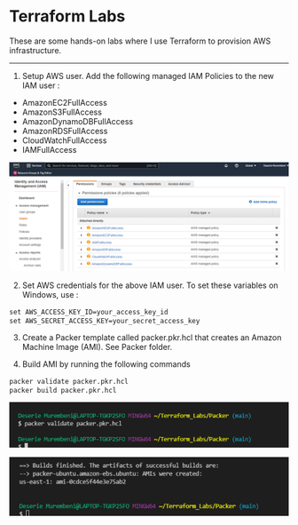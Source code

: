 # Terraform Labs

These are some hands-on labs where I use Terraform to provision AWS infrastructure.

---

1. Setup AWS user. Add the following managed IAM Policies to the new IAM user :

- AmazonEC2FullAccess
- AmazonS3FullAccess
- AmazonDynamoDBFullAccess
- AmazonRDSFullAccess
- CloudWatchFullAccess
- IAMFullAccess

![](/images/policies.png)

2. Set AWS credentials for the above IAM user. To set these variables on Windows, use :

```
set AWS_ACCESS_KEY_ID=your_access_key_id
set AWS_SECRET_ACCESS_KEY=your_secret_access_key
```

3. Create a Packer template called packer.pkr.hcl that creates an Amazon Machine Image (AMI). See Packer folder.

4. Build AMI by running the following commands

```
packer validate packer.pkr.hcl
packer build packer.pkr.hcl
```

![](/images/validate.png)

![](/images/build.png)
